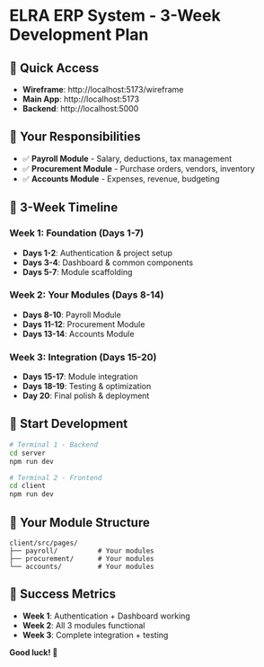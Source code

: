 # ELRA ERP System - 3-Week Development Plan

## 🎯 **Quick Access**

- **Wireframe**: http://localhost:5173/wireframe
- **Main App**: http://localhost:5173
- **Backend**: http://localhost:5000

## 👥 **Your Responsibilities**

- ✅ **Payroll Module** - Salary, deductions, tax management
- ✅ **Procurement Module** - Purchase orders, vendors, inventory
- ✅ **Accounts Module** - Expenses, revenue, budgeting

## 📅 **3-Week Timeline**

### **Week 1: Foundation (Days 1-7)**

- **Days 1-2**: Authentication & project setup
- **Days 3-4**: Dashboard & common components
- **Days 5-7**: Module scaffolding

### **Week 2: Your Modules (Days 8-14)**

- **Days 8-10**: Payroll Module
- **Days 11-12**: Procurement Module
- **Days 13-14**: Accounts Module

### **Week 3: Integration (Days 15-20)**

- **Days 15-17**: Module integration
- **Days 18-19**: Testing & optimization
- **Day 20**: Final polish & deployment

## 🚀 **Start Development**

```bash
# Terminal 1 - Backend
cd server
npm run dev

# Terminal 2 - Frontend
cd client
npm run dev
```

## 📁 **Your Module Structure**

```
client/src/pages/
├── payroll/          # Your modules
├── procurement/      # Your modules
└── accounts/         # Your modules
```

## 🎯 **Success Metrics**

- **Week 1**: Authentication + Dashboard working
- **Week 2**: All 3 modules functional
- **Week 3**: Complete integration + testing

**Good luck! 🚀**











